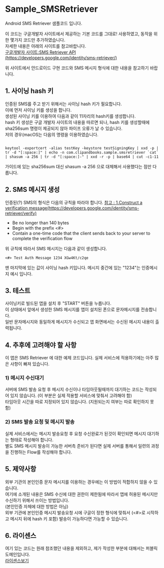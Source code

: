 Sample_SMSRetriever
=====================
Android SMS Retriever 샘플코드 입니다.

이 코드는 구글개발자 사이트에서 제공하는 기본 코드를 그대로! 사용하였고,
동작을 위한 몇가지 코드만 추가하였습니다.<br>
자세한 내용은 아래의 사이트를 참고바랍니다.<br>
[구글개발자 사이트:SMS Retriever API (https://developers.google.com/identity/sms-retriever/)](https://developers.google.com/identity/sms-retriever/)

위 사이트에서 안드로이드 구현 코드와 SMS 메시지 형식에 대한 내용을 참고하기 바랍니다.

## 1. 사이닝 hash 키
인증된 SMS를 주고 받기 위해서는 사이닝 hash 키가 필요합니다.<br>
이에 먼저 사이닝 키를 생성을 합니다.<br>
생성된 사이닝 키를 이용하여 다음과 같이 11자리의 hash키를 생성합니다.<br>
hash 키 생성은 구글 개발자 사이트의 내용을 따르면 되나, hash 키를 생성할때에 sha256sum 명령이 제공되지 않아 파이프 오류가 날 수 있습니다.<br>
저의 경우(macOS는 다음의 명령을 이용하였습니다.

<pre><code>
keytool -exportcert -alias testKey -keystore testSigningKey | xxd -p | tr -d "[:space:]" | echo -n com.clipandbooks.sample.smsretriever `cat` | shasum -a 256 | tr -d "[:space:]-" | xxd -r -p | base64 | cut -c1-11
</code></pre>
가이드에 있는 sha256sum 대신 shasum -a 256 으로 대체해서 사용했다는 점만 다릅니다.

## 2. SMS 메시지 생성
인증된(?) SMS의 형식은 다음의 규칙을 따라야 합니다.
[참고 : 1.Construct a verification message(https://developers.google.com/identity/sms-retriever/verify)](https://developers.google.com/identity/sms-retriever/verify)

* Be no longer than 140 bytes
* Begin with the prefix <#>
* Contain a one-time code that the client sends back to your server to complete the verification flow

위 규칙에 따라서 SMS 메시지는 다음과 같이 생성합니다.

<pre><code><#> Test Auth Message 1234 XGw4Kt/c2qe </code></pre>

맨 마지막에 있는 값이 사이닝 hash 키입니다.
메시지 중간에 있는 "1234"는 인증메시지 예시 입니다. 

## 3. 테스트
사이닝키로 빌드된 앱을 설치 후 "START" 버튼을 누릅니다.<br>
이 상태에서 앞에서 생성한 SMS 메시지를 앱이 설치된 폰으로 문자메시지를 전송합니다.<br>
일반 문자메시지와 동일하게 메시지가 수신되고 앱 화면에서는 수신된 메시지 내용이 출력됩니다.<br>

## 4. 추후에 고려해야 할 사항
이 앱은 SMS Retriever 에 대한 예제 코드입니다. 실제 서비스에 적용하기에는 아주 많은 사항이 빠져 있습니다.<br>

### 1) 메시지 수신대기
서버에 SMS 발송 요청 후 메시지 수신이나 타임아웃될때까지 대기하는 코드는 작성되어 있지 않습니다. (이 부분은 실제 적용할 서비스에 맞춰서 고려해야 함)<br>
타임아웃 시간을 따로 지정되어 있지 않습니다. (지원되는지 여부는 따로 확인하지 못함)<br>

### 2) SMS 발송 요청 및 메시지 발송
실제 서비스에서는 메시지 발송요청 후 요청 수신완료가 된것이 확인되면 메시지 대기하는 형태로 작성해야 합니다.<br>
별도 SMS 메시지 발송이 가능한 서버측 준비가 된다면 실제 서버를 통해서 일련의 과정을 진행하는 Flow를 작성해야 합니다.<br>

## 5. 제약사항
외부 기관의 본인인증 문자 메시지를 이용하는 경우에는 이 방법이 적합하지 않을 수 있습니다.<br>
여기에 소개된 내용은 SMS 수신에 대한 권한이 제한됨에 따라서 앱에 허용된 메시지만 수신하기 위해서 쓰이는 방법입니다.<br>
(본인인증 자체에 대한 방법은 아님)<br>
외부 기관에 본인인증 메시지 발송요청 시에 구글이 정한 형식에 맞춰서 (<#>로 시작하고 메시지 뒤에 hash 키 포함) 발송이 가능하다면 가능할 수 있습니다.<br>

## 6. 라이센스
여기 있는 코드는 원래 참조했던 내용을 제외하고, 제가 작성한 부분에 대해서는 퍼블릭 도메인입니다.<br>
[라이센스보기](LICENSE)
